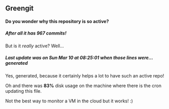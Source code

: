 ## Greengit

#### Do you wonder why this repository is so active?

##### After all it has 967 commits!

But is it *really* active? Well...

##### Last update was on Sun Mar 10 at 08:25:01 when those lines were... generated

Yes, generated, because it certainly helps a lot to have such an active repo!

Oh and there was **83%** disk usage on the machine
where there is the cron updating this file.

Not the best way to monitor a VM in the cloud but it works! :)
